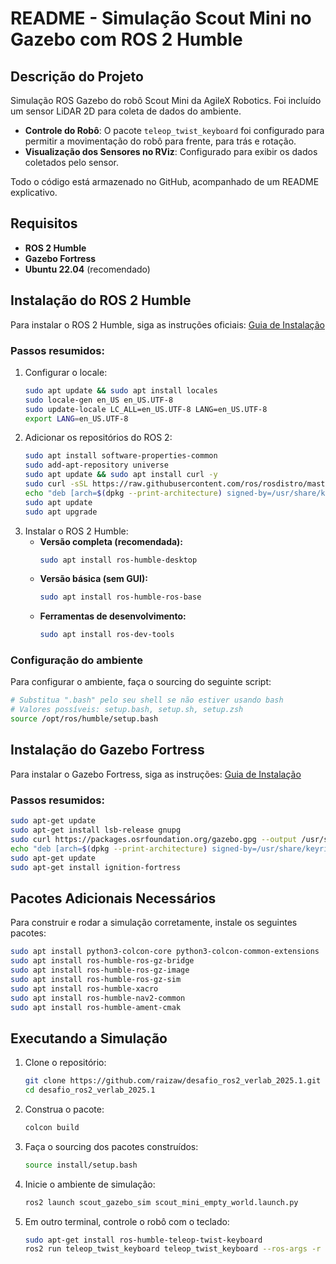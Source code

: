 # README - Simulação Scout Mini no Gazebo com ROS 2 Humble

## Descrição do Projeto

Simulação ROS Gazebo do robô Scout Mini da AgileX Robotics. Foi incluído um sensor LiDAR 2D para coleta de dados do ambiente.

- **Controle do Robô**: O pacote `teleop_twist_keyboard` foi configurado para permitir a movimentação do robô para frente, para trás e rotação.
- **Visualização dos Sensores no RViz**: Configurado para exibir os dados coletados pelo sensor.

Todo o código está armazenado no GitHub, acompanhado de um README explicativo.

## Requisitos

- **ROS 2 Humble**
- **Gazebo Fortress**
- **Ubuntu 22.04** (recomendado)

## Instalação do ROS 2 Humble

Para instalar o ROS 2 Humble, siga as instruções oficiais:
[Guia de Instalação](https://docs.ros.org/en/humble/Installation/Ubuntu-Install-Debs.html)

### Passos resumidos:

1. Configurar o locale:
   ```bash
   sudo apt update && sudo apt install locales
   sudo locale-gen en_US en_US.UTF-8
   sudo update-locale LC_ALL=en_US.UTF-8 LANG=en_US.UTF-8
   export LANG=en_US.UTF-8
   ```
2. Adicionar os repositórios do ROS 2:
   ```bash
   sudo apt install software-properties-common
   sudo add-apt-repository universe
   sudo apt update && sudo apt install curl -y
   sudo curl -sSL https://raw.githubusercontent.com/ros/rosdistro/master/ros.key -o /usr/share/keyrings/ros-archive-keyring.gpg
   echo "deb [arch=$(dpkg --print-architecture) signed-by=/usr/share/keyrings/ros-archive-keyring.gpg] http://packages.ros.org/ros2/ubuntu $(. /etc/os-release && echo $UBUNTU_CODENAME) main" | sudo tee /etc/apt/sources.list.d/ros2.list > /dev/null
   sudo apt update
   sudo apt upgrade
   ```
3. Instalar o ROS 2 Humble:
   - **Versão completa (recomendada):**
     ```bash
     sudo apt install ros-humble-desktop
     ```
   - **Versão básica (sem GUI):**
     ```bash
     sudo apt install ros-humble-ros-base
     ```
   - **Ferramentas de desenvolvimento:**
     ```bash
     sudo apt install ros-dev-tools
     ```

### Configuração do ambiente

Para configurar o ambiente, faça o sourcing do seguinte script:

```bash
# Substitua ".bash" pelo seu shell se não estiver usando bash
# Valores possíveis: setup.bash, setup.sh, setup.zsh
source /opt/ros/humble/setup.bash
```

## Instalação do Gazebo Fortress

Para instalar o Gazebo Fortress, siga as instruções:
[Guia de Instalação](https://gazebosim.org/docs/fortress/install_ubuntu/)

### Passos resumidos:

```bash
sudo apt-get update
sudo apt-get install lsb-release gnupg
sudo curl https://packages.osrfoundation.org/gazebo.gpg --output /usr/share/keyrings/pkgs-osrf-archive-keyring.gpg
echo "deb [arch=$(dpkg --print-architecture) signed-by=/usr/share/keyrings/pkgs-osrf-archive-keyring.gpg] http://packages.osrfoundation.org/gazebo/ubuntu-stable $(lsb_release -cs) main" | sudo tee /etc/apt/sources.list.d/gazebo-stable.list > /dev/null
sudo apt-get update
sudo apt-get install ignition-fortress
```

## Pacotes Adicionais Necessários

Para construir e rodar a simulação corretamente, instale os seguintes pacotes:

```bash
sudo apt install python3-colcon-core python3-colcon-common-extensions
sudo apt install ros-humble-ros-gz-bridge
sudo apt install ros-humble-ros-gz-image
sudo apt install ros-humble-ros-gz-sim
sudo apt install ros-humble-xacro
sudo apt install ros-humble-nav2-common
sudo apt install ros-humble-ament-cmak
```

## Executando a Simulação

1. Clone o repositório:
   ```bash
   git clone https://github.com/raizaw/desafio_ros2_verlab_2025.1.git
   cd desafio_ros2_verlab_2025.1
   ```
2. Construa o pacote:
   ```bash
   colcon build
   ```
3. Faça o sourcing dos pacotes construídos:
   ```bash
   source install/setup.bash
   ```
4. Inicie o ambiente de simulação:
   ```bash
   ros2 launch scout_gazebo_sim scout_mini_empty_world.launch.py
   ```
5. Em outro terminal, controle o robô com o teclado:
   ```bash
   sudo apt-get install ros-humble-teleop-twist-keyboard
   ros2 run teleop_twist_keyboard teleop_twist_keyboard --ros-args -r cmd_vel:=scout_mini/cmd_vel
   ```


